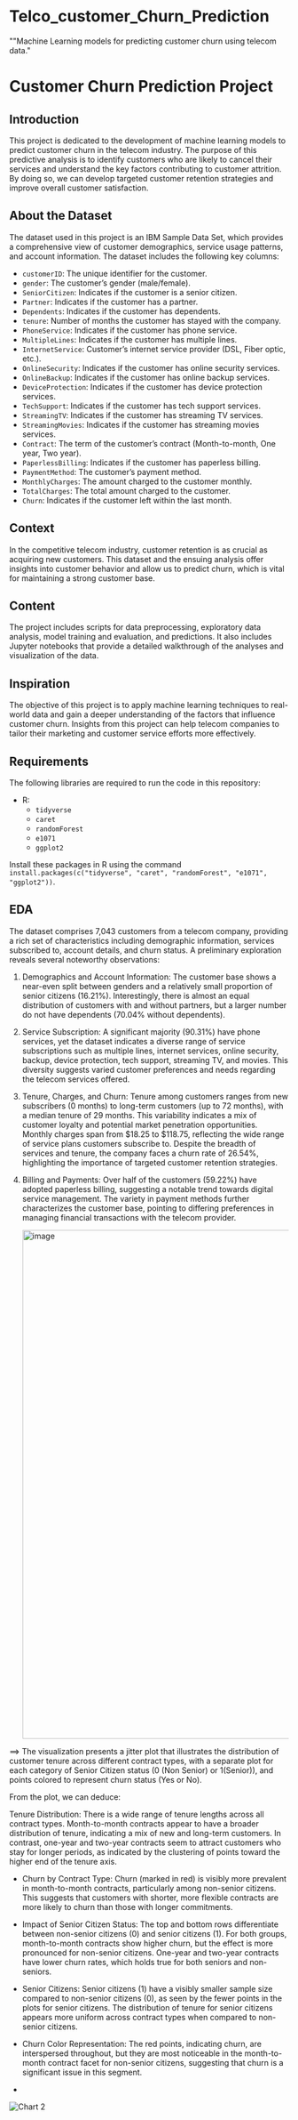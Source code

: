 # Telco_customer_Churn_Prediction
""Machine Learning models for predicting customer churn using telecom data."

# Customer Churn Prediction Project

## Introduction

This project is dedicated to the development of machine learning models to predict customer churn in the telecom industry. The purpose of this predictive analysis is to identify customers who are likely to cancel their services and understand the key factors contributing to customer attrition. By doing so, we can develop targeted customer retention strategies and improve overall customer satisfaction.

## About the Dataset

The dataset used in this project is an IBM Sample Data Set, which provides a comprehensive view of customer demographics, service usage patterns, and account information. The dataset includes the following key columns:

- `customerID`: The unique identifier for the customer.
- `gender`: The customer’s gender (male/female).
- `SeniorCitizen`: Indicates if the customer is a senior citizen.
- `Partner`: Indicates if the customer has a partner.
- `Dependents`: Indicates if the customer has dependents.
- `tenure`: Number of months the customer has stayed with the company.
- `PhoneService`: Indicates if the customer has phone service.
- `MultipleLines`: Indicates if the customer has multiple lines.
- `InternetService`: Customer’s internet service provider (DSL, Fiber optic, etc.).
- `OnlineSecurity`: Indicates if the customer has online security services.
- `OnlineBackup`: Indicates if the customer has online backup services.
- `DeviceProtection`: Indicates if the customer has device protection services.
- `TechSupport`: Indicates if the customer has tech support services.
- `StreamingTV`: Indicates if the customer has streaming TV services.
- `StreamingMovies`: Indicates if the customer has streaming movies services.
- `Contract`: The term of the customer’s contract (Month-to-month, One year, Two year).
- `PaperlessBilling`: Indicates if the customer has paperless billing.
- `PaymentMethod`: The customer’s payment method.
- `MonthlyCharges`: The amount charged to the customer monthly.
- `TotalCharges`: The total amount charged to the customer.
- `Churn`: Indicates if the customer left within the last month.

## Context

In the competitive telecom industry, customer retention is as crucial as acquiring new customers. This dataset and the ensuing analysis offer insights into customer behavior and allow us to predict churn, which is vital for maintaining a strong customer base.

## Content

The project includes scripts for data preprocessing, exploratory data analysis, model training and evaluation, and predictions. It also includes Jupyter notebooks that provide a detailed walkthrough of the analyses and visualization of the data.

## Inspiration

The objective of this project is to apply machine learning techniques to real-world data and gain a deeper understanding of the factors that influence customer churn. Insights from this project can help telecom companies to tailor their marketing and customer service efforts more effectively.


## Requirements

The following libraries are required to run the code in this repository:

- R:
  - `tidyverse`
  - `caret`
  - `randomForest`
  - `e1071`
  - `ggplot2`

Install these packages in R using the command `install.packages(c("tidyverse", "caret", "randomForest", "e1071", "ggplot2"))`.
## EDA 
The dataset comprises 7,043 customers from a telecom company, providing a rich set of characteristics including demographic information, services subscribed to, account details, and churn status. A preliminary exploration reveals several noteworthy observations:

1) Demographics and Account Information: The customer base shows a near-even split between genders and a relatively small proportion of senior citizens (16.21%). Interestingly, there is almost an equal distribution of customers with and without partners, but a larger number do not have dependents (70.04% without dependents).

2) Service Subscription: A significant majority (90.31%) have phone services, yet the dataset indicates a diverse range of service subscriptions such as multiple lines, internet services, online security, backup, device protection, tech support, streaming TV, and movies. This diversity suggests varied customer preferences and needs regarding the telecom services offered.

3) Tenure, Charges, and Churn: Tenure among customers ranges from new subscribers (0 months) to long-term customers (up to 72 months), with a median tenure of 29 months. This variability indicates a mix of customer loyalty and potential market penetration opportunities. Monthly charges span from $18.25 to $118.75, reflecting the wide range of service plans customers subscribe to. Despite the breadth of services and tenure, the company faces a churn rate of 26.54%, highlighting the importance of targeted customer retention strategies.

4) Billing and Payments: Over half of the customers (59.22%) have adopted paperless billing, suggesting a notable trend towards digital service management. The variety in payment methods further characterizes the customer base, pointing to differing preferences in managing financial transactions with the telecom provider.

   
   <img width="915" alt="image" src="https://github.com/Omezzine-amir/Telco-customer-Churn/assets/165148422/455dde0c-8ce5-47db-90ca-6dc7a3d8c22c">
==> The visualization presents a jitter plot that illustrates the distribution of customer tenure across different contract types, with a separate plot for each category of Senior Citizen status (0 (Non Senior) or 1(Senior)), and points colored to represent churn status (Yes or No).

From the plot, we can deduce:

Tenure Distribution: There is a wide range of tenure lengths across all contract types. Month-to-month contracts appear to have a broader distribution of tenure, indicating a mix of new and long-term customers. In contrast, one-year and two-year contracts seem to attract customers who stay for longer periods, as indicated by the clustering of points toward the higher end of the tenure axis.

- Churn by Contract Type: Churn (marked in red) is visibly more prevalent in month-to-month contracts, particularly among non-senior citizens. This suggests that customers with shorter, more flexible contracts are more likely to churn than those with longer commitments.

- Impact of Senior Citizen Status: The top and bottom rows differentiate between non-senior citizens (0) and senior citizens (1). For both groups, month-to-month contracts show higher churn, but the effect is more pronounced for non-senior citizens. One-year and two-year contracts have lower churn rates, which holds true for both seniors and non-seniors.

- Senior Citizens: Senior citizens (1) have a visibly smaller sample size compared to non-senior citizens (0), as seen by the fewer points in the plots for senior citizens. The distribution of tenure for senior citizens appears more uniform across contract types when compared to non-senior citizens.

- Churn Color Representation: The red points, indicating churn, are interspersed throughout, but they are most noticeable in the month-to-month contract facet for non-senior citizens, suggesting that churn is a significant issue in this segment.
- 
![Chart 2](https://github.com/Omezzine-amir/Telco-customer-Churn/assets/165148422/afe0206f-20ae-4d27-a37f-780e2505835f)

